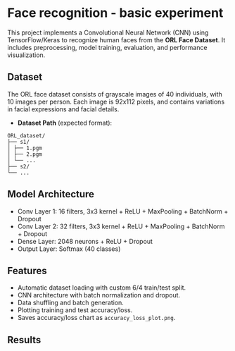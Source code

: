 # Face recognition - basic experiment

This project implements a Convolutional Neural Network (CNN) using TensorFlow/Keras to recognize human faces from the **ORL Face Dataset**. It includes preprocessing, model training, evaluation, and performance visualization.

## Dataset

The ORL face dataset consists of grayscale images of 40 individuals, with 10 images per person. Each image is 92x112 pixels, and contains variations in facial expressions and facial details.

- **Dataset Path** (expected format):
```
ORL_dataset/
├── s1/
│ ├── 1.pgm
│ ├── 2.pgm
│ └── ...
├── s2/
└── ...
```

## Model Architecture
- Conv Layer 1: 16 filters, 3x3 kernel + ReLU + MaxPooling + BatchNorm + Dropout
- Conv Layer 2: 32 filters, 3x3 kernel + ReLU + MaxPooling + BatchNorm + Dropout
- Dense Layer: 2048 neurons + ReLU + Dropout
- Output Layer: Softmax (40 classes)

## Features

- Automatic dataset loading with custom 6/4 train/test split.
- CNN architecture with batch normalization and dropout.
- Data shuffling and batch generation.
- Plotting training and test accuracy/loss.
- Saves accuracy/loss chart as `accuracy_loss_plot.png`.

## Results

